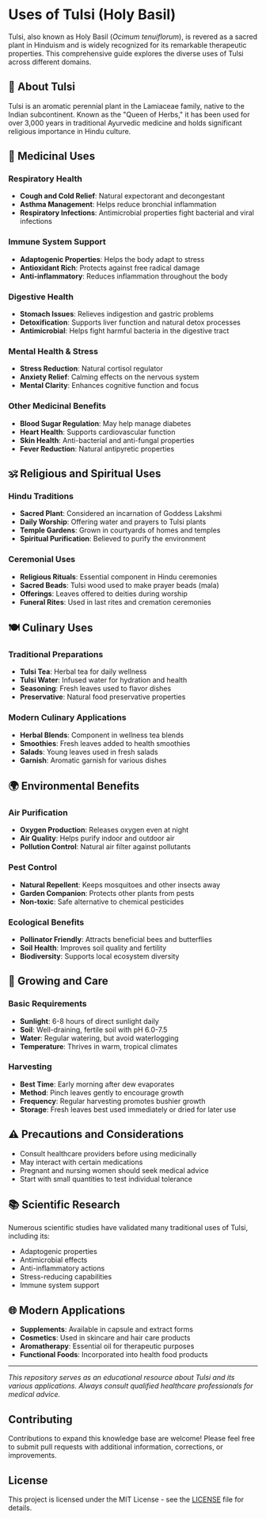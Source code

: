 # Uses of Tulsi (Holy Basil)

Tulsi, also known as Holy Basil (*Ocimum tenuiflorum*), is revered as a sacred plant in Hinduism and is widely recognized for its remarkable therapeutic properties. This comprehensive guide explores the diverse uses of Tulsi across different domains.

## 🌿 About Tulsi

Tulsi is an aromatic perennial plant in the Lamiaceae family, native to the Indian subcontinent. Known as the "Queen of Herbs," it has been used for over 3,000 years in traditional Ayurvedic medicine and holds significant religious importance in Hindu culture.

## 💊 Medicinal Uses

### Respiratory Health
- **Cough and Cold Relief**: Natural expectorant and decongestant
- **Asthma Management**: Helps reduce bronchial inflammation
- **Respiratory Infections**: Antimicrobial properties fight bacterial and viral infections

### Immune System Support
- **Adaptogenic Properties**: Helps the body adapt to stress
- **Antioxidant Rich**: Protects against free radical damage
- **Anti-inflammatory**: Reduces inflammation throughout the body

### Digestive Health
- **Stomach Issues**: Relieves indigestion and gastric problems
- **Detoxification**: Supports liver function and natural detox processes
- **Antimicrobial**: Helps fight harmful bacteria in the digestive tract

### Mental Health & Stress
- **Stress Reduction**: Natural cortisol regulator
- **Anxiety Relief**: Calming effects on the nervous system
- **Mental Clarity**: Enhances cognitive function and focus

### Other Medicinal Benefits
- **Blood Sugar Regulation**: May help manage diabetes
- **Heart Health**: Supports cardiovascular function
- **Skin Health**: Anti-bacterial and anti-fungal properties
- **Fever Reduction**: Natural antipyretic properties

## 🕉️ Religious and Spiritual Uses

### Hindu Traditions
- **Sacred Plant**: Considered an incarnation of Goddess Lakshmi
- **Daily Worship**: Offering water and prayers to Tulsi plants
- **Temple Gardens**: Grown in courtyards of homes and temples
- **Spiritual Purification**: Believed to purify the environment

### Ceremonial Uses
- **Religious Rituals**: Essential component in Hindu ceremonies
- **Sacred Beads**: Tulsi wood used to make prayer beads (mala)
- **Offerings**: Leaves offered to deities during worship
- **Funeral Rites**: Used in last rites and cremation ceremonies

## 🍽️ Culinary Uses

### Traditional Preparations
- **Tulsi Tea**: Herbal tea for daily wellness
- **Tulsi Water**: Infused water for hydration and health
- **Seasoning**: Fresh leaves used to flavor dishes
- **Preservative**: Natural food preservative properties

### Modern Culinary Applications
- **Herbal Blends**: Component in wellness tea blends
- **Smoothies**: Fresh leaves added to health smoothies
- **Salads**: Young leaves used in fresh salads
- **Garnish**: Aromatic garnish for various dishes

## 🌍 Environmental Benefits

### Air Purification
- **Oxygen Production**: Releases oxygen even at night
- **Air Quality**: Helps purify indoor and outdoor air
- **Pollution Control**: Natural air filter against pollutants

### Pest Control
- **Natural Repellent**: Keeps mosquitoes and other insects away
- **Garden Companion**: Protects other plants from pests
- **Non-toxic**: Safe alternative to chemical pesticides

### Ecological Benefits
- **Pollinator Friendly**: Attracts beneficial bees and butterflies
- **Soil Health**: Improves soil quality and fertility
- **Biodiversity**: Supports local ecosystem diversity

## 🌱 Growing and Care

### Basic Requirements
- **Sunlight**: 6-8 hours of direct sunlight daily
- **Soil**: Well-draining, fertile soil with pH 6.0-7.5
- **Water**: Regular watering, but avoid waterlogging
- **Temperature**: Thrives in warm, tropical climates

### Harvesting
- **Best Time**: Early morning after dew evaporates
- **Method**: Pinch leaves gently to encourage growth
- **Frequency**: Regular harvesting promotes bushier growth
- **Storage**: Fresh leaves best used immediately or dried for later use

## ⚠️ Precautions and Considerations

- Consult healthcare providers before using medicinally
- May interact with certain medications
- Pregnant and nursing women should seek medical advice
- Start with small quantities to test individual tolerance

## 📚 Scientific Research

Numerous scientific studies have validated many traditional uses of Tulsi, including its:
- Adaptogenic properties
- Antimicrobial effects
- Anti-inflammatory actions
- Stress-reducing capabilities
- Immune system support

## 🌐 Modern Applications

- **Supplements**: Available in capsule and extract forms
- **Cosmetics**: Used in skincare and hair care products
- **Aromatherapy**: Essential oil for therapeutic purposes
- **Functional Foods**: Incorporated into health food products

---

*This repository serves as an educational resource about Tulsi and its various applications. Always consult qualified healthcare professionals for medical advice.*

## Contributing

Contributions to expand this knowledge base are welcome! Please feel free to submit pull requests with additional information, corrections, or improvements.

## License

This project is licensed under the MIT License - see the [LICENSE](LICENSE) file for details.
